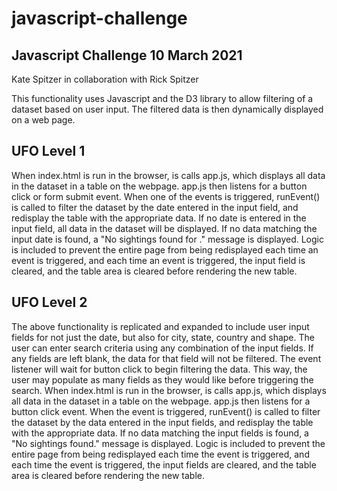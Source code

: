 # javascript-challenge

## Javascript Challenge     10 March 2021
Kate Spitzer      in collaboration with Rick Spitzer

This functionality uses Javascript and the D3 library to allow filtering of a dataset based on user input.
The filtered data is then dynamically displayed on a web page.

UFO Level 1
-----------
When index.html is run in the browser, is calls app.js, which displays all data in the dataset in a table on the webpage.  app.js then listens for a button click or form
submit event.  When one of the events is triggered, runEvent() is called to filter the dataset by the date entered in the input field, and redisplay the table with the
appropriate data.  If no date is entered in the input field, all data in the dataset will be displayed.  If no data matching the input date is found, a "No sightings found
for <date>." message is displayed.  Logic is included to prevent the entire page from being redisplayed each time an event is triggered, and each time an event is triggered,
the input field is cleared, and the table area is cleared before rendering the new table.


UFO Level 2
-----------
The above functionality is replicated and expanded to include user input fields for not just the date, but also for city, state, country and shape.  The user can enter
search criteria using any combination of the input fields.  If any fields are left blank, the data for that field will not be filtered.  The event listener will wait
for button click to begin filtering the data.  This way, the user may populate as many fields as they would like before triggering the search.  When index.html is run in the
browser, is calls app.js, which displays all data in the dataset in a table on the webpage.  app.js then listens for a button click event.  When the event is triggered,
runEvent() is called to filter the dataset by the data entered in the input fields, and redisplay the table with the appropriate data. If no data matching the input fields
is found, a "No sightings found." message is displayed.  Logic is included to prevent the entire page from being redisplayed each time the event is triggered, and each time
the event is triggered, the input fields are cleared, and the table area is cleared before rendering the new table.
  
